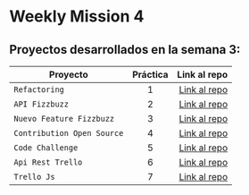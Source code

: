 # Weekly Mission 4

## Proyectos desarrollados en la semana 3:

| Proyecto | Práctica | Link al repo |
| ------------- |:-------------:| -----:|
|`Refactoring`|1|[Link al repo](https://github.com/JosueEspinoS/Refactoring)|
|`API Fizzbuzz`|2|[Link al repo](https://github.com/JosueEspinoS/API-Fizzbuzz)|
|`Nuevo Feature Fizzbuzz`|3|[Link al repo](https://github.com/JosueEspinoS/Nuevo-Feature-Fizzbuzz)|
|`Contribution Open Source`|4|[Link al repo]()|
|`Code Challenge`|5|[Link al repo]()|
|`Api Rest Trello`|6|[Link al repo]()|
|`Trello Js`|7|[Link al repo]()|
